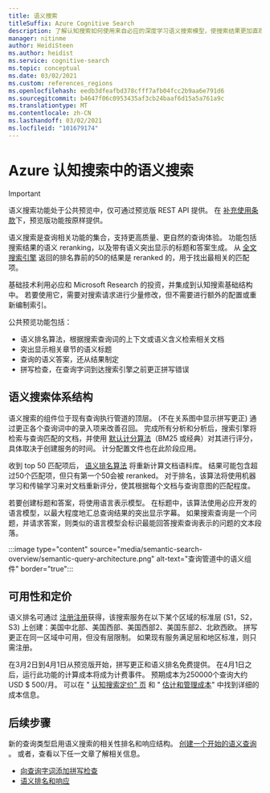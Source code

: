 ```yaml
---
title: 语义搜索
titleSuffix: Azure Cognitive Search
description: 了解认知搜索如何使用来自必应的深度学习语义搜索模型，使搜索结果更加直观。
manager: nitinme
author: HeidiSteen
ms.author: heidist
ms.service: cognitive-search
ms.topic: conceptual
ms.date: 03/02/2021
ms.custom: references_regions
ms.openlocfilehash: eedb3dfeafbd378cfff7afb04fcc2b9aa6e791d6
ms.sourcegitcommit: b4647f06c0953435af3cb24baaf6d15a5a761a9c
ms.translationtype: MT
ms.contentlocale: zh-CN
ms.lasthandoff: 03/02/2021
ms.locfileid: "101679174"
---
```

# <a name="semantic-search-in-azure-cognitive-search"></a>Azure 认知搜索中的语义搜索

> [!IMPORTANT]
> 语义搜索功能处于公共预览中，仅可通过预览版 REST API 提供。 在 [补充使用条款](https://azure.microsoft.com/support/legal/preview-supplemental-terms/)下，预览版功能按原样提供。

语义搜索是查询相关功能的集合，支持更高质量、更自然的查询体验。 功能包括搜索结果的语义 reranking，以及带有语义突出显示的标题和答案生成。 从 [全文搜索引擎](search-lucene-query-architecture.md) 返回的排名靠前的50的结果是 reranked 的，用于找出最相关的匹配项。

基础技术利用必应和 Microsoft Research 的投资，并集成到认知搜索基础结构中。 若要使用它，需要对搜索请求进行少量修改，但不需要进行额外的配置或重新编制索引。

公共预览功能包括：

+ 语义排名算法，根据搜索查询词的上下文或语义含义检索相关文档
+ 突出显示相关章节的语义标题
+ 查询的语义答案，还从结果制定
+ 拼写检查，在查询字词到达搜索引擎之前更正拼写错误

## <a name="semantic-search-architecture"></a>语义搜索体系结构

语义搜索的组件位于现有查询执行管道的顶层。  (不在关系图中显示拼写更正) 通过更正各个查询词中的录入项来改善召回。 完成所有分析和分析后，搜索引擎将检索与查询匹配的文档，并使用 [默认计分算法](index-similarity-and-scoring.md#similarity-ranking-algorithms)（BM25 或经典）对其进行评分，具体取决于创建服务的时间。 计分配置文件也在此阶段应用。 

收到 top 50 匹配项后， [语义排名算法](semantic-how-to-query-response.md) 将重新计算文档语料库。 结果可能包含超过50个匹配项，但只有第一个50会被 reranked。 对于排名，该算法将使用机器学习和传输学习来对文档重新评分，使其根据每个文档与查询意图的匹配程度。

若要创建标题和答案，将使用语言表示模型。 在标题中，该算法使用必应开发的语言模型，以最大程度地汇总查询结果的突出显示字幕。 如果搜索查询是一个问题，并请求答案，则类似的语言模型会标识最能回答搜索查询表示的问题的文本段落。

:::image type="content" source="media/semantic-search-overview/semantic-query-architecture.png" alt-text="查询管道中的语义组件" border="true":::

## <a name="availability-and-pricing"></a>可用性和定价

语义排名可通过 [注册注册](https://aka.ms/SemanticSearchPreviewSignup)获得，该搜索服务在以下某个区域的标准层 (S1，S2，S3) 上创建：美国中北部、美国西部、美国西部2、美国东部2、北欧西欧。 拼写更正在同一区域中可用，但没有层限制。 如果现有服务满足层和地区标准，则只需注册。

在3月2日到4月1日从预览版开始，拼写更正和语义排名免费提供。 在4月1日之后，运行此功能的计算成本将成为计费事件。 预期成本为250000个查询大约 USD $ 500/月。 可以在 " [认知搜索定价" 页](https://azure.microsoft.com/pricing/details/search/) 和 " [估计和管理成本](search-sku-manage-costs.md)" 中找到详细的成本信息。

## <a name="next-steps"></a>后续步骤

新的查询类型启用语义搜索的相关性排名和响应结构。 [创建一个开始的语义查询](semantic-how-to-query-request.md) 。 或者，查看以下任一文章了解相关信息。

+ [向查询字词添加拼写检查](speller-how-to-add.md)
+ [语义排名和响应](semantic-how-to-query-response.md)